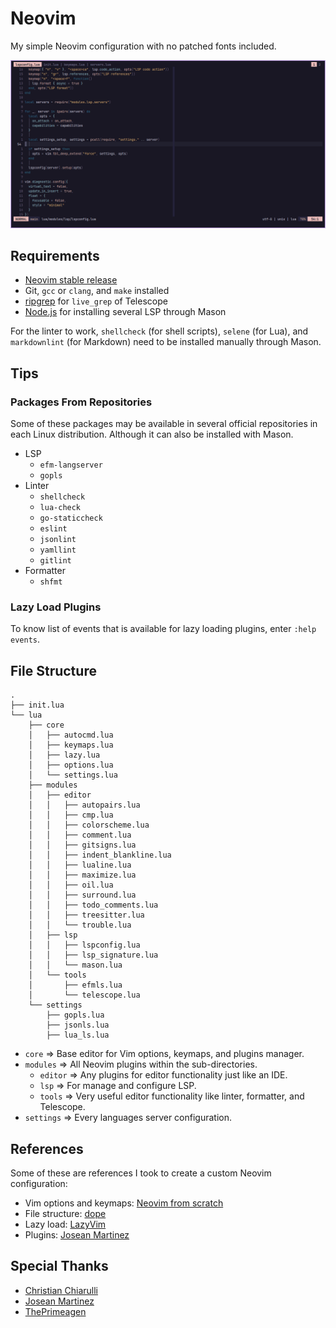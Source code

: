 # Neovim

My simple Neovim configuration with no patched fonts included.

![Neovim](https://raw.githubusercontent.com/wahyuwiyoko/dotfiles/main/screenshots/neovim.png)

## Requirements

- [Neovim stable release](https://github.com/neovim/neovim/releases/tag/stable)
- Git, `gcc` or `clang`, and `make` installed
- [ripgrep](https://github.com/BurntSushi/ripgrep) for `live_grep` of Telescope
- [Node.js](https://nodejs.org/) for installing several LSP through Mason

For the linter to work, `shellcheck` (for shell scripts), `selene` (for Lua),
and `markdownlint` (for Markdown) need to be installed manually through Mason.

## Tips

### Packages From Repositories

Some of these packages may be available in several official repositories in
each Linux distribution. Although it can also be installed with Mason.

- LSP
  - `efm-langserver`
  - `gopls`
- Linter
  - `shellcheck`
  - `lua-check`
  - `go-staticcheck`
  - `eslint`
  - `jsonlint`
  - `yamllint`
  - `gitlint`
- Formatter
  - `shfmt`

### Lazy Load Plugins

To know list of events that is available for lazy loading plugins,
enter `:help events`.

## File Structure

```
.
├── init.lua
└── lua
    ├── core
    │   ├── autocmd.lua
    │   ├── keymaps.lua
    │   ├── lazy.lua
    │   ├── options.lua
    │   └── settings.lua
    ├── modules
    │   ├── editor
    │   │   ├── autopairs.lua
    │   │   ├── cmp.lua
    │   │   ├── colorscheme.lua
    │   │   ├── comment.lua
    │   │   ├── gitsigns.lua
    │   │   ├── indent_blankline.lua
    │   │   ├── lualine.lua
    │   │   ├── maximize.lua
    │   │   ├── oil.lua
    │   │   ├── surround.lua
    │   │   ├── todo_comments.lua
    │   │   ├── treesitter.lua
    │   │   └── trouble.lua
    │   ├── lsp
    │   │   ├── lspconfig.lua
    │   │   ├── lsp_signature.lua
    │   │   └── mason.lua
    │   └── tools
    │       ├── efmls.lua
    │       └── telescope.lua
    └── settings
        ├── gopls.lua
        ├── jsonls.lua
        ├── lua_ls.lua
```

- `core` => Base editor for Vim options, keymaps, and plugins manager.
- `modules` => All Neovim plugins within the sub-directories.
  - `editor` => Any plugins for editor functionality just like an IDE.
  - `lsp` => For manage and configure LSP.
  - `tools` => Very useful editor functionality like linter, formatter, and Telescope.
- `settings` => Every languages server configuration.

## References

Some of these are references I took to create a custom Neovim configuration:

- Vim options and keymaps: [Neovim from scratch](https://github.com/lunarvim/neovim-from-scratch)
- File structure: [dope](https://github.com/nvimdev/dope)
- Lazy load: [LazyVim](https://github.com/LazyVim/LazyVim)
- Plugins: [Josean Martinez](https://github.com/josean-dev/dev-environment-files)

## Special Thanks

- [Christian Chiarulli](https://github.com/ChristianChiarulli)
- [Josean Martinez](https://github.com/josean-dev)
- [ThePrimeagen](https://github.com/ThePrimeagen)

